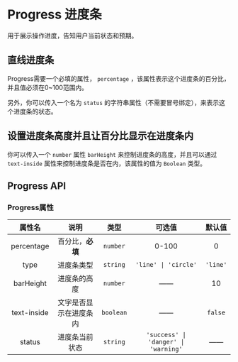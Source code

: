 # Progress 进度条

用于展示操作进度，告知用户当前状态和预期。

## 直线进度条

Progress需要一个必填的属性， `percentage` ，该属性表示这个进度条的百分比，并且值必须在0~100范围内。

另外，你可以传入一个名为 `status` 的字符串属性（不需要冒号绑定），来表示这个进度条的状态。

<preview path="./progress-line.vue" title="Progress" description="?"></preview>

## 设置进度条高度并且让百分比显示在进度条内

你可以传入一个 `number` 属性 `barHeight` 来控制进度条的高度，并且可以通过 `text-inside` 属性来控制进度条是否在内，该属性的值为 `Boolean` 类型。

<preview path="./bar-tex-inside.vue" title="Progress" description="?"></preview>

## Progress API

### Progress属性

|    属性名   |          说明          |    类型   |                可选值                |  默认值  |
|:-----------:|:----------------------:|:---------:|:------------------------------------:|:--------:|
|  percentage |    百分比，**必填**    | `number` |                 0-100                |     0    |
|     type    |       进度条类型       | `string` | `'line' \| 'circle'` | `'line'` |
|  barHeight  |      进度条的高度      | `number` |                  ——                  |    10    |
| text-inside | 文字是否显示在进度条内 | `boolean` |                  ——                  | `false` |
|    status   |     进度条当前状态     | `string` | `'success' \| 'danger' \| 'warning'` |    ——    |
